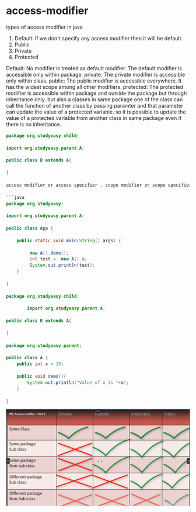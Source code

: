 # access-modifier

types of access modifier in java
1. Default: if we don't specify any access modifier then it will be default.
2. Public
3. Private 
4. Protected

Default: No modifier is treated as default modifier. The default modifier is accessible only within package.
private: The private modifier is accessible only within class.
public: The public modifier is accessible everywhere. It has the widest scope among all other modifiers.
protected: The protected modifier is accessible within package and outside the package but through inheritance only.
but also a classes in same package one of the class can call the function of another class by passing paramter and that parameter can update
the value of a protected variable. so it is possible to update the value of a protected variable from another class in same package even if
there is no inheritance.

```java
package org.studyeasy.child;

import org.studyeasy.parent.A;

public class B extends A{

}

access modifier or access specifier , scope modifier or scope specifier all are same thing.

```java
package org.studyeasy;

import org.studyeasy.parent.A;

public class App {

	public static void main(String[] args) {
		
         new A().demo();
         int test =  new A().x;
         System.out.println(test);
	}

}

package org.studyeasy.child;

        import org.studyeasy.parent.A;

public class B extends A{

}

package org.studyeasy.parent;

public class A {
    public int x = 10;

    public void demo(){
        System.out.println("Value of x is "+x);
    }

}

```
![img_3.png](img_3.png)
